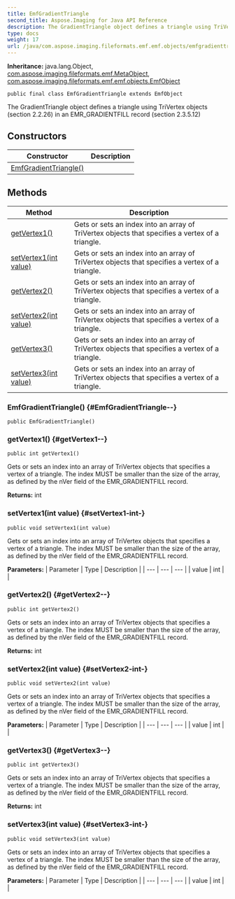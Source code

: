 ```yaml
---
title: EmfGradientTriangle
second_title: Aspose.Imaging for Java API Reference
description: The GradientTriangle object defines a triangle using TriVertex objects section 2.2.26 in an  EMR_GRADIENTFILL record section 2.3.5.12
type: docs
weight: 17
url: /java/com.aspose.imaging.fileformats.emf.emf.objects/emfgradienttriangle/
---
```

**Inheritance:**
java.lang.Object, [com.aspose.imaging.fileformats.emf.MetaObject](../../com.aspose.imaging.fileformats.emf/metaobject), [com.aspose.imaging.fileformats.emf.emf.objects.EmfObject](../../com.aspose.imaging.fileformats.emf.emf.objects/emfobject)
```
public final class EmfGradientTriangle extends EmfObject
```

The GradientTriangle object defines a triangle using TriVertex objects (section 2.2.26) in an EMR\_GRADIENTFILL record (section 2.3.5.12)
## Constructors

| Constructor | Description |
| --- | --- |
| [EmfGradientTriangle()](#EmfGradientTriangle--) |  |
## Methods

| Method | Description |
| --- | --- |
| [getVertex1()](#getVertex1--) | Gets or sets an index into an array of TriVertex objects that specifies a vertex of a triangle. |
| [setVertex1(int value)](#setVertex1-int-) | Gets or sets an index into an array of TriVertex objects that specifies a vertex of a triangle. |
| [getVertex2()](#getVertex2--) | Gets or sets an index into an array of TriVertex objects that specifies a vertex of a triangle. |
| [setVertex2(int value)](#setVertex2-int-) | Gets or sets an index into an array of TriVertex objects that specifies a vertex of a triangle. |
| [getVertex3()](#getVertex3--) | Gets or sets an index into an array of TriVertex objects that specifies a vertex of a triangle. |
| [setVertex3(int value)](#setVertex3-int-) | Gets or sets an index into an array of TriVertex objects that specifies a vertex of a triangle. |
### EmfGradientTriangle() {#EmfGradientTriangle--}
```
public EmfGradientTriangle()
```


### getVertex1() {#getVertex1--}
```
public int getVertex1()
```


Gets or sets an index into an array of TriVertex objects that specifies a vertex of a triangle. The index MUST be smaller than the size of the array, as defined by the nVer field of the EMR\_GRADIENTFILL record.

**Returns:**
int
### setVertex1(int value) {#setVertex1-int-}
```
public void setVertex1(int value)
```


Gets or sets an index into an array of TriVertex objects that specifies a vertex of a triangle. The index MUST be smaller than the size of the array, as defined by the nVer field of the EMR\_GRADIENTFILL record.

**Parameters:**
| Parameter | Type | Description |
| --- | --- | --- |
| value | int |  |

### getVertex2() {#getVertex2--}
```
public int getVertex2()
```


Gets or sets an index into an array of TriVertex objects that specifies a vertex of a triangle. The index MUST be smaller than the size of the array, as defined by the nVer field of the EMR\_GRADIENTFILL record.

**Returns:**
int
### setVertex2(int value) {#setVertex2-int-}
```
public void setVertex2(int value)
```


Gets or sets an index into an array of TriVertex objects that specifies a vertex of a triangle. The index MUST be smaller than the size of the array, as defined by the nVer field of the EMR\_GRADIENTFILL record.

**Parameters:**
| Parameter | Type | Description |
| --- | --- | --- |
| value | int |  |

### getVertex3() {#getVertex3--}
```
public int getVertex3()
```


Gets or sets an index into an array of TriVertex objects that specifies a vertex of a triangle. The index MUST be smaller than the size of the array, as defined by the nVer field of the EMR\_GRADIENTFILL record.

**Returns:**
int
### setVertex3(int value) {#setVertex3-int-}
```
public void setVertex3(int value)
```


Gets or sets an index into an array of TriVertex objects that specifies a vertex of a triangle. The index MUST be smaller than the size of the array, as defined by the nVer field of the EMR\_GRADIENTFILL record.

**Parameters:**
| Parameter | Type | Description |
| --- | --- | --- |
| value | int |  |


